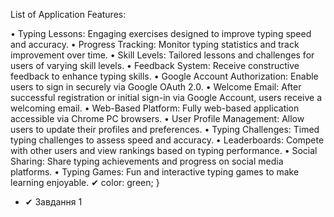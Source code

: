 
List of Application Features:

• Typing Lessons: Engaging exercises designed to improve typing speed and accuracy. 
• Progress Tracking: Monitor typing statistics and track improvement over time.
• Skill Levels: Tailored lessons and challenges for users of varying skill levels.
• Feedback System: Receive constructive feedback to enhance typing skills.
• Google Account Authorization: Enable users to sign in securely via Google OAuth 2.0.
• Welcome Email: After successful registration or initial sign-in via Google Account, users receive a welcoming email.
• Web-Based Platform: Fully web-based application accessible via Chrome PC browsers.
• User Profile Management: Allow users to update their profiles and preferences.
• Typing Challenges: Timed typing challenges to assess speed and accuracy.
• Leaderboards: Compete with other users and view rankings based on typing performance.
• Social Sharing: Share typing achievements and progress on social media platforms.
• Typing Games: Fun and interactive typing games to make learning enjoyable.
&#10004;
    color: green;
}
</style>

- <span class="green-checkbox">&#10004;</span> Завдання 1
